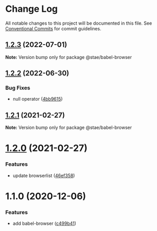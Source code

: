 # Change Log

All notable changes to this project will be documented in this file.
See [Conventional Commits](https://conventionalcommits.org) for commit guidelines.

## [1.2.3](https://github.com/staeco/modules/compare/@stae/babel-browser@1.2.2...@stae/babel-browser@1.2.3) (2022-07-01)

**Note:** Version bump only for package @stae/babel-browser





## [1.2.2](https://github.com/staeco/modules/compare/@stae/babel-browser@1.2.1...@stae/babel-browser@1.2.2) (2022-06-30)


### Bug Fixes

* null operator ([4bb9615](https://github.com/staeco/modules/commit/4bb96153dac5d0bc51810300d533c053e19f7348))





## [1.2.1](https://github.com/staeco/modules/compare/@stae/babel-browser@1.2.0...@stae/babel-browser@1.2.1) (2021-02-27)

**Note:** Version bump only for package @stae/babel-browser





# [1.2.0](https://github.com/staeco/modules/compare/@stae/babel-browser@1.1.0...@stae/babel-browser@1.2.0) (2021-02-27)


### Features

* update browserlist ([46ef358](https://github.com/staeco/modules/commit/46ef35836c1b553afa153c7da3b801beb5d93eed))





# 1.1.0 (2020-12-06)


### Features

* add babel-browser ([c499b41](https://github.com/staeco/modules/commit/c499b413aca0d5008666bb32cff3a58353f134b9))
